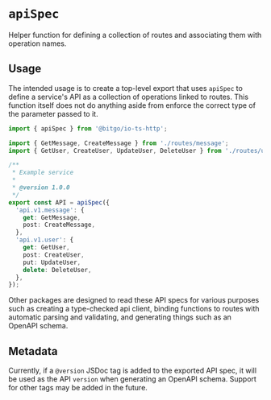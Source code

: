 # `apiSpec`

Helper function for defining a collection of routes and associating them with operation
names.

## Usage

The intended usage is to create a top-level export that uses `apiSpec` to define a
service's API as a collection of operations linked to routes. This function itself does
not do anything aside from enforce the correct type of the parameter passed to it.

```typescript
import { apiSpec } from '@bitgo/io-ts-http';

import { GetMessage, CreateMessage } from './routes/message';
import { GetUser, CreateUser, UpdateUser, DeleteUser } from './routes/user';

/**
 * Example service
 *
 * @version 1.0.0
 */
export const API = apiSpec({
  'api.v1.message': {
    get: GetMessage,
    post: CreateMessage,
  },
  'api.v1.user': {
    get: GetUser,
    post: CreateUser,
    put: UpdateUser,
    delete: DeleteUser,
  },
});
```

Other packages are designed to read these API specs for various purposes such as
creating a type-checked api client, binding functions to routes with automatic parsing
and validating, and generating things such as an OpenAPI schema.

## Metadata

Currently, if a `@version` JSDoc tag is added to the exported API spec, it will be used
as the API `version` when generating an OpenAPI schema. Support for other tags may be
added in the future.
